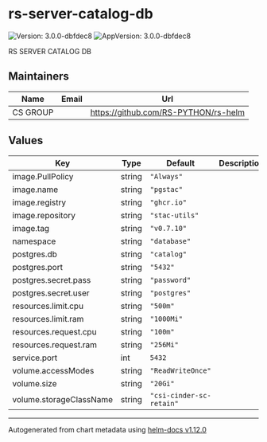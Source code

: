 # rs-server-catalog-db

![Version: 3.0.0-dbfdec8](https://img.shields.io/badge/Version-3.0.0--dbfdec8-informational?style=flat-square) ![AppVersion: 3.0.0-dbfdec8](https://img.shields.io/badge/AppVersion-3.0.0--dbfdec8-informational?style=flat-square)

RS SERVER CATALOG DB

## Maintainers

| Name | Email | Url |
| ---- | ------ | --- |
| CS GROUP |  | <https://github.com/RS-PYTHON/rs-helm> |

## Values

| Key | Type | Default | Description |
|-----|------|---------|-------------|
| image.PullPolicy | string | `"Always"` |  |
| image.name | string | `"pgstac"` |  |
| image.registry | string | `"ghcr.io"` |  |
| image.repository | string | `"stac-utils"` |  |
| image.tag | string | `"v0.7.10"` |  |
| namespace | string | `"database"` |  |
| postgres.db | string | `"catalog"` |  |
| postgres.port | string | `"5432"` |  |
| postgres.secret.pass | string | `"password"` |  |
| postgres.secret.user | string | `"postgres"` |  |
| resources.limit.cpu | string | `"500m"` |  |
| resources.limit.ram | string | `"1000Mi"` |  |
| resources.request.cpu | string | `"100m"` |  |
| resources.request.ram | string | `"256Mi"` |  |
| service.port | int | `5432` |  |
| volume.accessModes | string | `"ReadWriteOnce"` |  |
| volume.size | string | `"20Gi"` |  |
| volume.storageClassName | string | `"csi-cinder-sc-retain"` |  |

----------------------------------------------
Autogenerated from chart metadata using [helm-docs v1.12.0](https://github.com/norwoodj/helm-docs/releases/v1.12.0)
